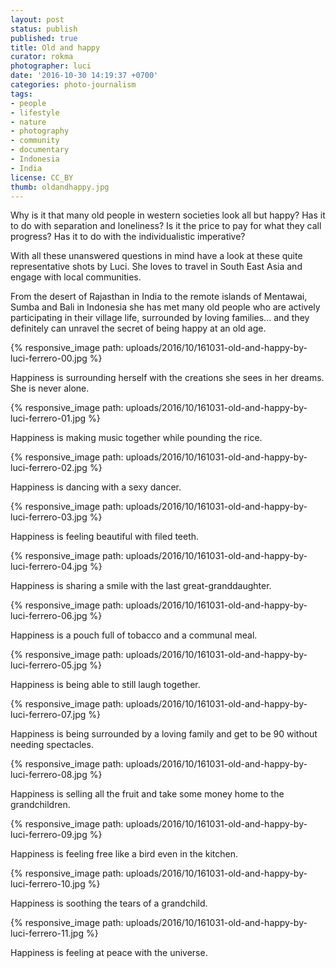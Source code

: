 ```yaml
---
layout: post
status: publish
published: true
title: Old and happy
curator: rokma
photographer: luci
date: '2016-10-30 14:19:37 +0700'
categories: photo-journalism
tags:
- people
- lifestyle
- nature
- photography
- community
- documentary
- Indonesia
- India
license: CC_BY
thumb: oldandhappy.jpg
---
```


Why is it that many old people in western societies look all but happy? Has it to do with separation and loneliness? Is it the price to pay for what they call progress? Has it to do with the individualistic imperative?

With all these unanswered questions in mind have a look at these quite representative shots by Luci. She loves to travel in South East Asia and engage with local communities.

From the desert of Rajasthan in India to the remote islands of Mentawai, Sumba and Bali in Indonesia she has met many old people who are actively participating in their village life, surrounded by loving families... and they definitely can unravel the secret of being happy at an old age.

{% responsive_image path: uploads/2016/10/161031-old-and-happy-by-luci-ferrero-00.jpg %}

Happiness is surrounding herself with the creations she sees in her dreams. She is never alone.

{% responsive_image path: uploads/2016/10/161031-old-and-happy-by-luci-ferrero-01.jpg %}

Happiness is making music together while pounding the rice.

{% responsive_image path: uploads/2016/10/161031-old-and-happy-by-luci-ferrero-02.jpg %}

Happiness is dancing with a sexy dancer.

{% responsive_image path: uploads/2016/10/161031-old-and-happy-by-luci-ferrero-03.jpg %}

Happiness is feeling beautiful with filed teeth.

{% responsive_image path: uploads/2016/10/161031-old-and-happy-by-luci-ferrero-04.jpg %}

Happiness is sharing a smile with the last great-granddaughter.

{% responsive_image path: uploads/2016/10/161031-old-and-happy-by-luci-ferrero-06.jpg %}

Happiness is a pouch full of tobacco and a communal meal.

{% responsive_image path: uploads/2016/10/161031-old-and-happy-by-luci-ferrero-05.jpg %}

Happiness is being able to still laugh together.

{% responsive_image path: uploads/2016/10/161031-old-and-happy-by-luci-ferrero-07.jpg %}

Happiness is being surrounded by a loving family and get to be 90 without needing spectacles.

{% responsive_image path: uploads/2016/10/161031-old-and-happy-by-luci-ferrero-08.jpg %}

Happiness is selling all the fruit and take some money home to the grandchildren.

{% responsive_image path: uploads/2016/10/161031-old-and-happy-by-luci-ferrero-09.jpg %}

Happiness is feeling free like a bird even in the kitchen.

{% responsive_image path: uploads/2016/10/161031-old-and-happy-by-luci-ferrero-10.jpg %}

Happiness is soothing the tears of a grandchild.

{% responsive_image path: uploads/2016/10/161031-old-and-happy-by-luci-ferrero-11.jpg %}

Happiness is feeling at peace with the universe.
